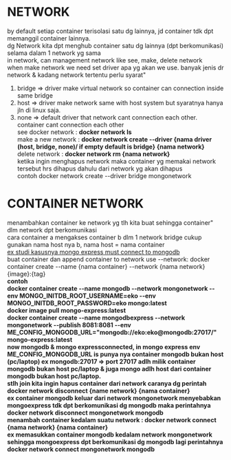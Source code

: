 # NETWORK
by default setiap container terisolasi satu dg lainnya, jd container tdk dpt memanggil container lainnya. <br>
dg Network kita dpt menghub container satu dg lainnya (dpt berkomunikasi) selama dalam 1 network yg sama<br>
in network, can management network like see, make, delete network<br>
when make network we need set driver apa yg akan we use. banyak jenis dr network & kadang network tertentu perlu syarat"<br>
1. bridge => driver make virtual network so container can connection inside same bridge<br>
2. host => driver make network same with host system but syaratnya hanya jln di linux saja.<br>
3. none => default driver that network cant connection each other. container cant connection each other<br>
see docker network : <b> docker network ls</b><br>
make a new network : <b>docker network create --driver {nama driver (host, bridge, none)/ if empty default is bridge} {nama network}</b><br>
delete network : <b>docker network rm {nama network}</b><br>
ketika ingin menghapus network maka container yg memakai network tersebut hrs dihapus dahulu dari network yg akan dihapus<br>
contoh docker network create --driver bridge mongonetwork<br>
# CONTAINER NETWORK

menambahkan container ke network yg tlh kita buat sehingga container" dlm network dpt berkomunikasi<br>
cara container a mengakses container b dlm 1 network bridge cukup gunakan nama host nya b, nama host = nama container<br>
<u>ex studi kasusnya mongo express must connect to mongodb</u><br>
buat container dan append container to network use --network: docker container create --name {nama container} --network {nama network} {image}:{tag}<b><br>
contoh<br>
docker container create --name mongodb --network mongonetwork --env MONGO_INITDB_ROOT_USERNAME=eko --env MONGO_INITDB_ROOT_PASSWORD=eko mongo:latest<br>
docker image pull mongo-express:latest<br>
docker container create --name mongodbexpress --network mongonetwork --publish 8081:8081 --env ME_CONFIG_MONGODB_URL="mongodb://eko:eko@mongodb:27017/" mongo-express:latest<br>
now mongodb & mongo expressconnected, in mongo express env ME_CONFIG_MONGODB_URL is punya nya container mongodb bukan host (pc/laptop) ex mongodb:27017 => port 27017 adlh milik container mongodb bukan host pc/laptop & juga mongo adlh host dari container mongodb bukan host pc/laptop.<br>
stlh join kita ingin hapus container dari network caranya dg perintah<br>
<b>docker network disconnect {name network} {nama container}</b><br>
ex container mongodb keluar dari network mongonetwork menyebabkan mongoexpress tdk dpt berkomunikasi dg mongodb maka perintahnya<br>
docker network disconnect mongonetwork mongodb<br>
menambah container kedalam suatu network : <b>docker network connect {nama network} {nama container}</b><br>
ex memasukkan container mongodb kedalam network mongonetwork sehingga mongoexpress dpt berkomunikasi dg mongodb lagi perintahnya<br>
docker network connect mongonetwork mongodb<br>
